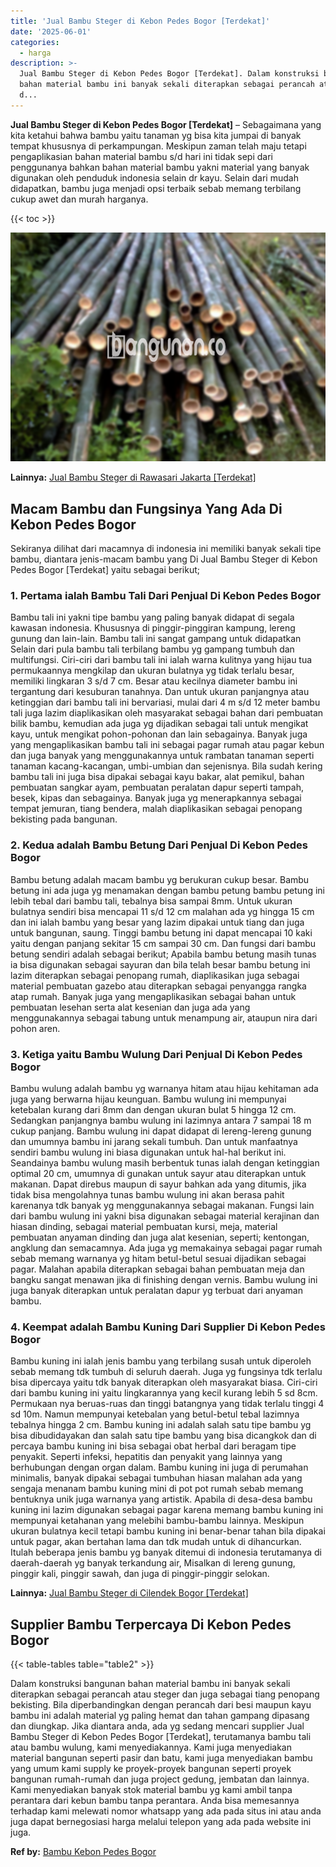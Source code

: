 ```yaml
---
title: 'Jual Bambu Steger di Kebon Pedes Bogor [Terdekat]'
date: '2025-06-01'
categories:
  - harga
description: >-
  Jual Bambu Steger di Kebon Pedes Bogor [Terdekat]. Dalam konstruksi bangunan
  bahan material bambu ini banyak sekali diterapkan sebagai perancah atau steger
  d...
---
```


**Jual Bambu Steger di Kebon Pedes Bogor \[Terdekat\]** – Sebagaimana yang kita ketahui bahwa bambu yaitu tanaman yg bisa kita jumpai di banyak tempat khususnya di perkampungan. Meskipun zaman telah maju tetapi pengaplikasian bahan material bambu s/d hari ini tidak sepi dari penggunanya bahkan bahan material bambu yakni material yang banyak digunakan oleh penduduk indonesia selain dr kayu. Selain dari mudah didapatkan, bambu juga menjadi opsi terbaik sebab memang terbilang cukup awet dan murah harganya.

{{< toc >}}

![Jual Bambu Steger di Kebon Pedes Bogor [Terdekat]](/images/jual-bambu-tali-04.png)

**Lainnya:** [Jual Bambu Steger di Rawasari Jakarta \[Terdekat\]](https://bambu.bangunan.co/jual-bambu-steger-di-rawasari-jakarta-terdekat/)

## Macam Bambu dan Fungsinya Yang Ada Di Kebon Pedes Bogor

Sekiranya dilihat dari macamnya di indonesia ini memiliki banyak sekali tipe bambu, diantara jenis-macam bambu yang Di Jual Bambu Steger di Kebon Pedes Bogor \[Terdekat\] yaitu sebagai berikut;

### 1\. Pertama ialah Bambu Tali Dari Penjual Di Kebon Pedes Bogor

Bambu tali ini yakni tipe bambu yang paling banyak didapat di segala kawasan indonesia. Khususnya di pinggir-pinggiran kampung, lereng gunung dan lain-lain. Bambu tali ini sangat gampang untuk didapatkan Selain dari pula bambu tali terbilang bambu yg gampang tumbuh dan multifungsi. Ciri-ciri dari bambu tali ini ialah warna kulitnya yang hijau tua permukaannya mengkilap dan ukuran bulatnya yg tidak terlalu besar, memiliki lingkaran 3 s/d 7 cm. Besar atau kecilnya diameter bambu ini tergantung dari kesuburan tanahnya. Dan untuk ukuran panjangnya atau ketinggian dari bambu tali ini bervariasi, mulai dari 4 m s/d 12 meter bambu tali juga lazim diaplikasikan oleh masyarakat sebagai bahan dari pembuatan bilik bambu, kemudian ada juga yg dijadikan sebagai tali untuk mengikat kayu, untuk mengikat pohon-pohonan dan lain sebagainya. Banyak juga yang mengaplikasikan bambu tali ini sebagai pagar rumah atau pagar kebun dan juga banyak yang menggunakannya untuk rambatan tanaman seperti tanaman kacang-kacangan, umbi-umbian dan sejenisnya. Bila sudah kering bambu tali ini juga bisa dipakai sebagai kayu bakar, alat pemikul, bahan pembuatan sangkar ayam, pembuatan peralatan dapur seperti tampah, besek, kipas dan sebagainya. Banyak juga yg menerapkannya sebagai tempat jemuran, tiang bendera, malah diaplikasikan sebagai penopang bekisting pada bangunan.

### 2\. Kedua adalah Bambu Betung Dari Penjual Di Kebon Pedes Bogor

Bambu betung adalah macam bambu yg berukuran cukup besar. Bambu betung ini ada juga yg menamakan dengan bambu petung bambu petung ini lebih tebal dari bambu tali, tebalnya bisa sampai 8mm. Untuk ukuran bulatnya sendiri bisa mencapai 11 s/d 12 cm malahan ada yg hingga 15 cm dan ini ialah bambu yang besar yang lazim dipakai untuk tiang dan juga untuk bangunan, saung. Tinggi bambu betung ini dapat mencapai 10 kaki yaitu dengan panjang sekitar 15 cm sampai 30 cm. Dan fungsi dari bambu betung sendiri adalah sebagai berikut; Apabila bambu betung masih tunas ia bisa digunakan sebagai sayuran dan bila telah besar bambu betung ini lazim diterapkan sebagai penopang rumah, diaplikasikan juga sebagai material pembuatan gazebo atau diterapkan sebagai penyangga rangka atap rumah. Banyak juga yang mengaplikasikan sebagai bahan untuk pembuatan lesehan serta alat kesenian dan juga ada yang menggunakannya sebagai tabung untuk menampung air, ataupun nira dari pohon aren.

### 3\. Ketiga yaitu Bambu Wulung Dari Penjual Di Kebon Pedes Bogor

Bambu wulung adalah bambu yg warnanya hitam atau hijau kehitaman ada juga yang berwarna hijau keunguan. Bambu wulung ini mempunyai ketebalan kurang dari 8mm dan dengan ukuran bulat 5 hingga 12 cm. Sedangkan panjangnya bambu wulung ini lazimnya antara 7 sampai 18 m cukup panjang. Bambu wulung ini dapat didapat di lereng-lereng gunung dan umumnya bambu ini jarang sekali tumbuh. Dan untuk manfaatnya sendiri bambu wulung ini biasa digunakan untuk hal-hal berikut ini. Seandainya bambu wulung masih berbentuk tunas ialah dengan ketinggian optimal 20 cm, umumnya di gunakan untuk sayur atau diterapkan untuk makanan. Dapat direbus maupun di sayur bahkan ada yang ditumis, jika tidak bisa mengolahnya tunas bambu wulung ini akan berasa pahit karenanya tdk banyak yg menggunakannya sebagai makanan. Fungsi lain dari bambu wulung ini yakni bisa digunakan sebagai material kerajinan dan hiasan dinding, sebagai material pembuatan kursi, meja, material pembuatan anyaman dinding dan juga alat kesenian, seperti; kentongan, angklung dan semacamnya. Ada juga yg memakainya sebagai pagar rumah sebab memang warnanya yg hitam betul-betul sesuai dijadikan sebagai pagar. Malahan apabila diterapkan sebagai bahan pembuatan meja dan bangku sangat menawan jika di finishing dengan vernis. Bambu wulung ini juga banyak diterapkan untuk peralatan dapur yg terbuat dari anyaman bambu.

### 4\. Keempat adalah Bambu Kuning Dari Supplier Di Kebon Pedes Bogor

Bambu kuning ini ialah jenis bambu yang terbilang susah untuk diperoleh sebab memang tdk tumbuh di seluruh daerah. Juga yg fungsinya tdk terlalu bisa dipercaya yaitu tdk banyak diterapkan oleh masyarakat biasa. Ciri-ciri dari bambu kuning ini yaitu lingkarannya yang kecil kurang lebih 5 sd 8cm. Permukaan nya beruas-ruas dan tinggi batangnya yang tidak terlalu tinggi 4 sd 10m. Namun mempunyai ketebalan yang betul-betul tebal lazimnya tebalnya hingga 2 cm. Bambu kuning ini adalah salah satu tipe bambu yg bisa dibudidayakan dan salah satu tipe bambu yang bisa dicangkok dan di percaya bambu kuning ini bisa sebagai obat herbal dari beragam tipe penyakit. Seperti infeksi, hepatitis dan penyakit yang lainnya yang berhubungan dengan organ dalam. Bambu kuning ini juga di perumahan minimalis, banyak dipakai sebagai tumbuhan hiasan malahan ada yang sengaja menanam bambu kuning mini di pot pot rumah sebab memang bentuknya unik juga warnanya yang artistik. Apabila di desa-desa bambu kuning ini lazim digunakan sebagai pagar karena memang bambu kuning ini mempunyai ketahanan yang melebihi bambu-bambu lainnya. Meskipun ukuran bulatnya kecil tetapi bambu kuning ini benar-benar tahan bila dipakai untuk pagar, akan bertahan lama dan tdk mudah untuk di dihancurkan. Itulah beberapa jenis bambu yg banyak ditemui di indonesia terutamanya di daerah-daerah yg banyak terkandung air, Misalkan di lereng gunung, pinggir kali, pinggir sawah, dan juga di pinggir-pinggir selokan.

**Lainnya:** [Jual Bambu Steger di Cilendek Bogor \[Terdekat\]](https://bambu.bangunan.co/jual-bambu-steger-di-cilendek-bogor-terdekat/)

## Supplier Bambu Terpercaya Di Kebon Pedes Bogor

{{< table-tables table="table2" >}}

Dalam konstruksi bangunan bahan material bambu ini banyak sekali diterapkan sebagai perancah atau steger dan juga sebagai tiang penopang bekisting. Bila diperbandingkan dengan perancah dari besi maupun kayu bambu ini adalah material yg paling hemat dan tahan gampang dipasang dan diungkap. Jika diantara anda, ada yg sedang mencari supplier Jual Bambu Steger di Kebon Pedes Bogor \[Terdekat\], terutamanya bambu tali atau bambu wulung, kami menyediakannya. Kami juga menyediakan material bangunan seperti pasir dan batu, kami juga menyediakan bambu yang umum kami supply ke proyek-proyek bangunan seperti proyek bangunan rumah-rumah dan juga project gedung, jembatan dan lainnya. Kami menyediakan banyak stok material bambu yg kami ambil tanpa perantara dari kebun bambu tanpa perantara. Anda bisa memesannya terhadap kami melewati nomor whatsapp yang ada pada situs ini atau anda juga dapat bernegosiasi harga melalui telepon yang ada pada website ini juga.

**Ref by:** [Bambu Kebon Pedes Bogor](https://id.wikipedia.org/wiki/Bambu)
